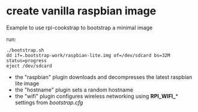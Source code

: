 
# create vanilla raspbian image

Example to use rpi-cookstrap to bootstrap a minimal image

run:
```
./bootstrap.sh
dd if=.bootstrap-work/raspbian-lite.img of=/dev/sdcard bs=32M status=progress
eject /dev/sdcard
```

* the "raspbian" plugin downloads and decompresses the
  latest raspbian lite image
* the "hostname" plugin sets a random hostname
* the "wifi" plugin configures wireless networking using **RPI_WIFI_***
  settings from *bootstrap.cfg*
